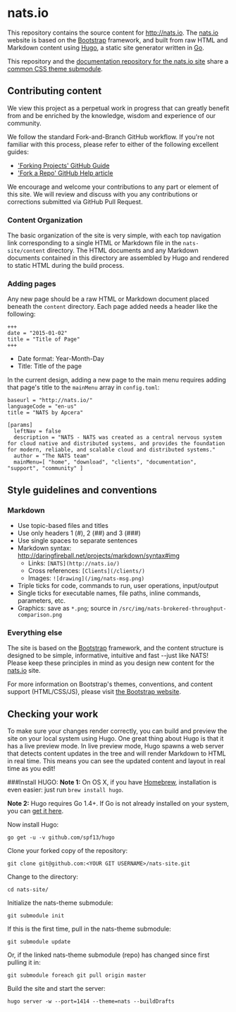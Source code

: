 # nats.io

This repository contains the source content for http://nats.io.
The [nats.io](http://nats.io) website is based on the [Bootstrap](http://getbootstrap.com) framework, and built from raw HTML and Markdown content using [Hugo](gohugo.io), a static site generator written in [Go](http://golang.org/).

This repository and the [documentation repository for the nats.io site](github.com/nats-io/nats-docs) share a [common CSS theme submodule](http://github.com/nats-io/nats-theme/).

## Contributing content

We view this project as a perpetual work in progress that can greatly benefit from and be enriched by the knowledge, wisdom and experience of our community.
 
We follow the standard Fork-and-Branch GitHub workflow.
If you're not familiar with this process, please refer to either of the following excellent guides:

- ['Forking Projects' GitHub Guide](https://guides.github.com/activities/forking/)
- ['Fork a Repo' GitHub Help article](https://help.github.com/articles/fork-a-repo/)

We encourage and welcome your contributions to any part or element of this site. 
We will review and discuss with you any contributions or corrections submitted via GitHub Pull Request.


### Content Organization

The basic organization of the site is very simple, with each top navigation link corresponding to a single HTML or Markdown file in the `nats-site/content` directory. 
The HTML documents and any Markdown documents contained in this directory are assembled by Hugo and rendered to static HTML during the build process.

### Adding pages

Any new page should be a raw HTML or Markdown document placed beneath the `content` directory. Each page added needs a header like the following:

```
+++
date = "2015-01-02"
title = "Title of Page"
+++
```

- Date format: Year-Month-Day
- Title: Title of the page

In the current design, adding a new page to the main menu requires adding that page's title to the `mainMenu` array in `config.toml`:

```
baseurl = "http://nats.io/"
languageCode = "en-us"
title = "NATS by Apcera"

[params]
  leftNav = false
  description = "NATS - NATS was created as a central nervous system for cloud native and distributed systems, and provides the foundation for modern, reliable, and scalable cloud and distributed systems."
  author = "The NATS team"
  mainMenu=[ "home", "download", "clients", "documentation", "support", "community" ]
```


## Style guidelines and conventions 

### Markdown

- Use topic-based files and titles
- Use only headers 1 (#), 2 (##) and 3 (###)
- Use single spaces to separate sentences
- Markdown syntax: http://daringfireball.net/projects/markdown/syntax#img
	- Links: `[NATS](http://nats.io/)`
	- Cross references: `[Clients](/clients/)`
	- Images: `![drawing](/img/nats-msg.png)`
- Triple ticks for code, commands to run, user operations, input/output
- Single ticks for executable names, file paths, inline commands, parameters, etc.
- Graphics: save as `*.png`; source in `/src/img/nats-brokered-throughput-comparison.png`

### Everything else

The site is based on the [Bootstrap](http://getbootstrap.com) framework, and the content structure is designed to be simple, informative, intuitive and fast --just like NATS!
Please keep these principles in mind as you design new content for the [nats.io](http://nats.io) site. 

For more information on Bootstrap's themes, conventions, and content support (HTML/CSS/JS), please visit [the Bootstrap website](http://getbootstrap.com).


## Checking your work

To make sure your changes render correctly, you can build and preview the site on your local system using Hugo. 
One great thing about Hugo is that it has a live preview mode. In live preview mode, Hugo spawns a web server that detects content updates in the tree and will render Markdown to HTML in real time. This means you can see the updated content and layout in real time as you edit!


###Install HUGO:
**Note 1:** On OS X, if you have [Homebrew](http://brew.sh), installation is even easier: just run `brew install hugo`.


**Note 2:** Hugo requires Go 1.4+. If Go is not already installed on your system, you can [get it here](https://golang.org/dl/).

Now install Hugo:
```
go get -u -v github.com/spf13/hugo
```

Clone your forked copy of the repository:
```
git clone git@github.com:<YOUR GIT USERNAME>/nats-site.git
```

Change to the directory:
```
cd nats-site/
```

Initialize the nats-theme submodule:
```
git submodule init
```

If this is the first time, pull in the nats-theme submodule:

```
git submodule update
```
Or, if the linked nats-theme submodule (repo) has changed since first pulling it in:
```
git submodule foreach git pull origin master
```

Build the site and start the server:
```
hugo server -w --port=1414 --theme=nats --buildDrafts
```
